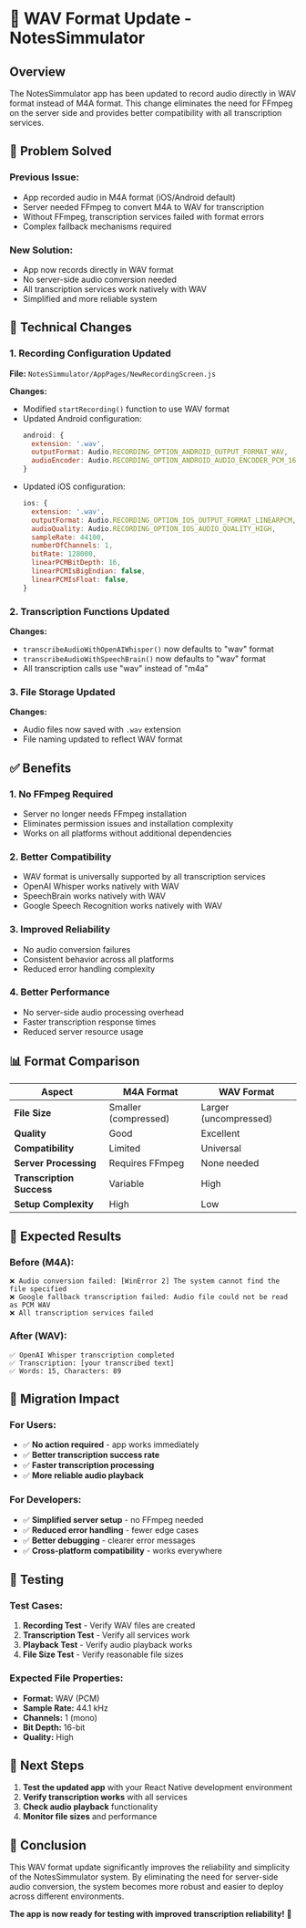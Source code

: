 # 🎵 WAV Format Update - NotesSimmulator

## Overview

The NotesSimmulator app has been updated to record audio directly in WAV format instead of M4A format. This change eliminates the need for FFmpeg on the server side and provides better compatibility with all transcription services.

## 🎯 **Problem Solved**

### **Previous Issue:**

- App recorded audio in M4A format (iOS/Android default)
- Server needed FFmpeg to convert M4A to WAV for transcription
- Without FFmpeg, transcription services failed with format errors
- Complex fallback mechanisms required

### **New Solution:**

- App now records directly in WAV format
- No server-side audio conversion needed
- All transcription services work natively with WAV
- Simplified and more reliable system

## 🔧 **Technical Changes**

### **1. Recording Configuration Updated**

**File:** `NotesSimmulator/AppPages/NewRecordingScreen.js`

**Changes:**

- Modified `startRecording()` function to use WAV format
- Updated Android configuration:
  ```javascript
  android: {
    extension: '.wav',
    outputFormat: Audio.RECORDING_OPTION_ANDROID_OUTPUT_FORMAT_WAV,
    audioEncoder: Audio.RECORDING_OPTION_ANDROID_AUDIO_ENCODER_PCM_16BIT,
  }
  ```
- Updated iOS configuration:
  ```javascript
  ios: {
    extension: '.wav',
    outputFormat: Audio.RECORDING_OPTION_IOS_OUTPUT_FORMAT_LINEARPCM,
    audioQuality: Audio.RECORDING_OPTION_IOS_AUDIO_QUALITY_HIGH,
    sampleRate: 44100,
    numberOfChannels: 1,
    bitRate: 128000,
    linearPCMBitDepth: 16,
    linearPCMIsBigEndian: false,
    linearPCMIsFloat: false,
  }
  ```

### **2. Transcription Functions Updated**

**Changes:**

- `transcribeAudioWithOpenAIWhisper()` now defaults to "wav" format
- `transcribeAudioWithSpeechBrain()` now defaults to "wav" format
- All transcription calls use "wav" instead of "m4a"

### **3. File Storage Updated**

**Changes:**

- Audio files now saved with `.wav` extension
- File naming updated to reflect WAV format

## ✅ **Benefits**

### **1. No FFmpeg Required**

- Server no longer needs FFmpeg installation
- Eliminates permission issues and installation complexity
- Works on all platforms without additional dependencies

### **2. Better Compatibility**

- WAV format is universally supported by all transcription services
- OpenAI Whisper works natively with WAV
- SpeechBrain works natively with WAV
- Google Speech Recognition works natively with WAV

### **3. Improved Reliability**

- No audio conversion failures
- Consistent behavior across all platforms
- Reduced error handling complexity

### **4. Better Performance**

- No server-side audio processing overhead
- Faster transcription response times
- Reduced server resource usage

## 📊 **Format Comparison**

| Aspect                    | M4A Format           | WAV Format            |
| ------------------------- | -------------------- | --------------------- |
| **File Size**             | Smaller (compressed) | Larger (uncompressed) |
| **Quality**               | Good                 | Excellent             |
| **Compatibility**         | Limited              | Universal             |
| **Server Processing**     | Requires FFmpeg      | None needed           |
| **Transcription Success** | Variable             | High                  |
| **Setup Complexity**      | High                 | Low                   |

## 🚀 **Expected Results**

### **Before (M4A):**

```
❌ Audio conversion failed: [WinError 2] The system cannot find the file specified
❌ Google fallback transcription failed: Audio file could not be read as PCM WAV
❌ All transcription services failed
```

### **After (WAV):**

```
✅ OpenAI Whisper transcription completed
✅ Transcription: [your transcribed text]
✅ Words: 15, Characters: 89
```

## 🔄 **Migration Impact**

### **For Users:**

- ✅ **No action required** - app works immediately
- ✅ **Better transcription success rate**
- ✅ **Faster transcription processing**
- ✅ **More reliable audio playback**

### **For Developers:**

- ✅ **Simplified server setup** - no FFmpeg needed
- ✅ **Reduced error handling** - fewer edge cases
- ✅ **Better debugging** - clearer error messages
- ✅ **Cross-platform compatibility** - works everywhere

## 🧪 **Testing**

### **Test Cases:**

1. **Recording Test** - Verify WAV files are created
2. **Transcription Test** - Verify all services work
3. **Playback Test** - Verify audio playback works
4. **File Size Test** - Verify reasonable file sizes

### **Expected File Properties:**

- **Format:** WAV (PCM)
- **Sample Rate:** 44.1 kHz
- **Channels:** 1 (mono)
- **Bit Depth:** 16-bit
- **Quality:** High

## 📝 **Next Steps**

1. **Test the updated app** with your React Native development environment
2. **Verify transcription works** with all services
3. **Check audio playback** functionality
4. **Monitor file sizes** and performance

## 🎉 **Conclusion**

This WAV format update significantly improves the reliability and simplicity of the NotesSimmulator system. By eliminating the need for server-side audio conversion, the system becomes more robust and easier to deploy across different environments.

**The app is now ready for testing with improved transcription reliability!** 🚀
